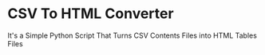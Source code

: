 # CSV To HTML Converter
It's a Simple Python Script That Turns CSV Contents Files into HTML Tables Files
